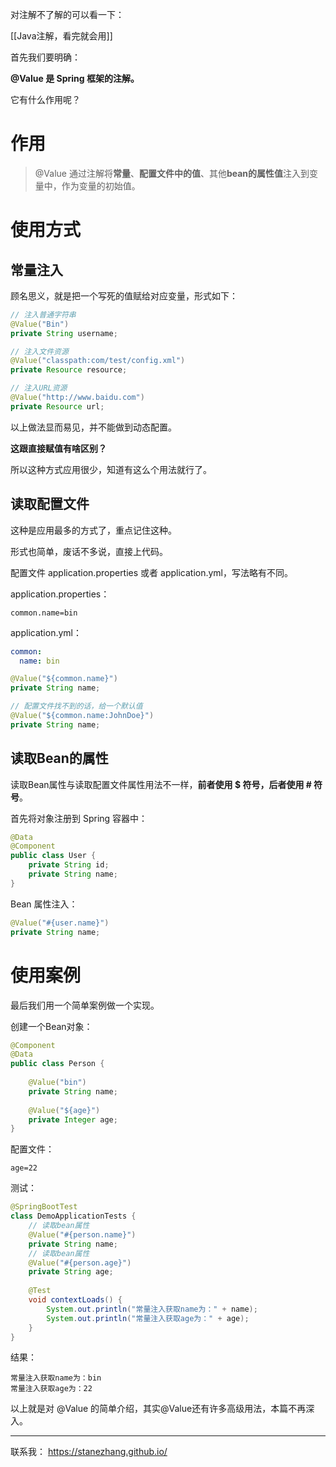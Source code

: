 对注解不了解的可以看一下：

[[Java注解，看完就会用]]



首先我们要明确：

**@Value 是 Spring 框架的注解。**



它有什么作用呢？

# 作用

> @Value 通过注解将**常量**、**配置文件中的值**、其他**bean的属性值**注入到变量中，作为变量的初始值。

# 使用方式

## 常量注入

顾名思义，就是把一个写死的值赋给对应变量，形式如下：

```java
// 注入普通字符串
@Value("Bin")
private String username; 

// 注入文件资源
@Value("classpath:com/test/config.xml")
private Resource resource; 

// 注入URL资源
@Value("http://www.baidu.com")
private Resource url; 

```

以上做法显而易见，并不能做到动态配置。

**这跟直接赋值有啥区别？**

所以这种方式应用很少，知道有这么个用法就行了。

## 读取配置文件

这种是应用最多的方式了，重点记住这种。

形式也简单，废话不多说，直接上代码。

配置文件 application.properties 或者 application.yml，写法略有不同。

application.properties：

```properties
common.name=bin
```

application.yml：

```yml
common:
  name: bin
```

```java
@Value("${common.name}")
private String name; 

// 配置文件找不到的话，给一个默认值
@Value("${common.name:JohnDoe}")   
private String name;
```



## 读取Bean的属性

读取Bean属性与读取配置文件属性用法不一样，**前者使用 $ 符号，后者使用 # 符号**。

首先将对象注册到 Spring 容器中：

```java
@Data
@Component
public class User {
    private String id;
    private String name;
}
```

Bean 属性注入：

```java
@Value("#{user.name}")
private String name;
```



# 使用案例

最后我们用一个简单案例做一个实现。

创建一个Bean对象：

```java
@Component
@Data
public class Person {
    
    @Value("bin")
    private String name;
    
    @Value("${age}")
    private Integer age;
}
```
配置文件：

```properties
age=22
```
测试：

```java
@SpringBootTest
class DemoApplicationTests {
    // 读取bean属性
    @Value("#{person.name}")
    private String name;
    // 读取bean属性
    @Value("#{person.age}")
    private String age;
    
    @Test
    void contextLoads() {
        System.out.println("常量注入获取name为：" + name);
        System.out.println("常量注入获取age为：" + age);
    }
}
```
结果：

```text
常量注入获取name为：bin
常量注入获取age为：22
```



以上就是对 @Value 的简单介绍，其实@Value还有许多高级用法，本篇不再深入。

---

联系我：
https://stanezhang.github.io/